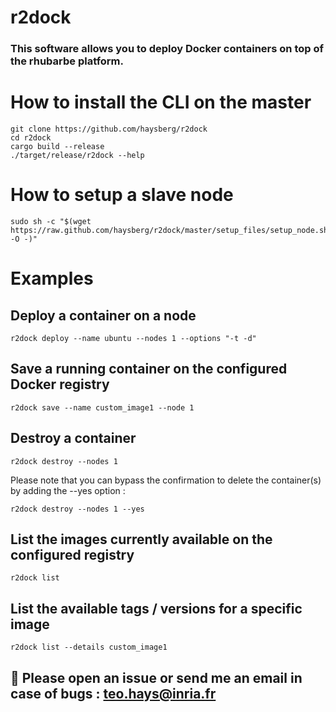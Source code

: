 # r2dock
### This software allows you to deploy Docker containers on top of the rhubarbe platform.

# How to install the CLI on the master
```
git clone https://github.com/haysberg/r2dock
cd r2dock
cargo build --release
./target/release/r2dock --help
```

# How to setup a slave node
```
sudo sh -c "$(wget https://raw.github.com/haysberg/r2dock/master/setup_files/setup_node.sh -O -)"
```
# Examples
## Deploy a container on a node
```
r2dock deploy --name ubuntu --nodes 1 --options "-t -d"
```

## Save a running container on the configured Docker registry
```
r2dock save --name custom_image1 --node 1
```

## Destroy a container
```
r2dock destroy --nodes 1
```
Please note that you can bypass the confirmation to delete the container(s) by adding the --yes option :
```
r2dock destroy --nodes 1 --yes
```

## List the images currently available on the configured registry
```
r2dock list
```

## List the available tags / versions for a specific image
```
r2dock list --details custom_image1
```
## 📨 Please open an issue or send me an email in case of bugs : teo.hays@inria.fr